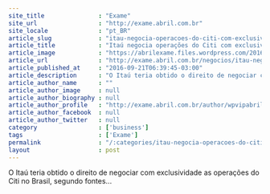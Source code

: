 ```yaml
---
site_title               : "Exame"
site_url                 : "http://exame.abril.com.br"
site_locale              : "pt_BR"
article_slug             : "itau-negocia-operacoes-do-citi-com-exclusividade-diz-fonte"
article_title            : "Itaú negocia operações do Citi com exclusividade, diz fonte"
article_image            : "https://abrilexame.files.wordpress.com/2016/09/size_960_16_9_citibank77.jpg?quality=70&strip=all&w=960"
article_url              : "http://exame.abril.com.br/negocios/itau-negocia-operacoes-do-citi-com-exclusividade-diz-fonte/"
article_published_at     : "2016-09-21T06:39:45-03:00"
article_description      : "O Itaú teria obtido o direito de negociar com exclusividade as operações do Citi no Brasil, segundo fontes..."
article_author_name      : ""
article_author_image     : null
article_author_biography : null
article_author_profile   : "http://exame.abril.com.br/author/wpvipabril/"
article_author_facebook  : null
article_author_twitter   : null
category                 : ['business']
tags                     : ['Exame']
permalink                : "/:categories/itau-negocia-operacoes-do-citi-com-exclusividade-diz-fonte/"
layout                   : post
---
```


O Itaú teria obtido o direito de negociar com exclusividade as operações do Citi no Brasil, segundo fontes...
